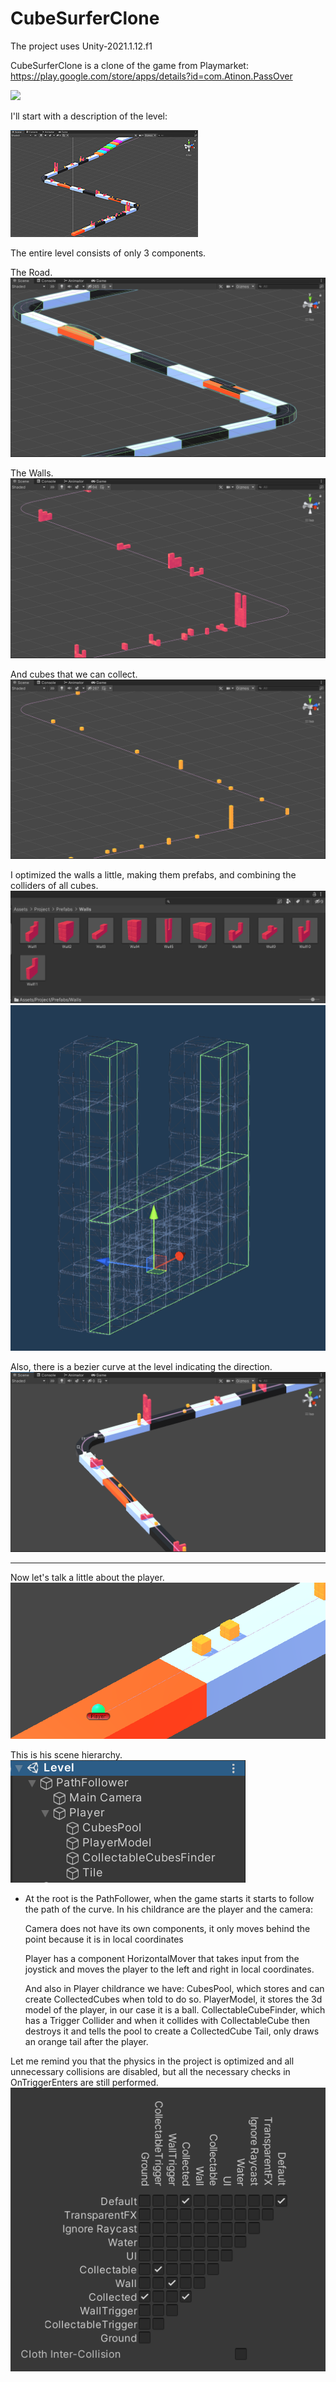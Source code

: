 # CubeSurferClone

The project uses Unity-2021.1.12.f1

CubeSurferClone is a clone of the game from Playmarket:
 https://play.google.com/store/apps/details?id=com.Atinon.PassOver

![](Images/Gif.gif)

I'll start with a description of the level:

![](Images/1.png)

The entire level consists of only 3 components.

The Road.
![](Images/2.png)

The Walls.
![](Images/3.png)

And cubes that we can collect.
![](Images/4.png)

I optimized the walls a little, making them prefabs, and combining the colliders of all cubes.
![](Images/5.png)
![](Images/6.png)

Also, there is a bezier curve at the level indicating the direction.
![](Images/7.png)

--------------------------------------------------------------------------------------------------------------------------------------

Now let's talk a little about the player.
![](Images/8.png)

Тhis is his scene hierarchy.
![](Images/9.png)

* At the root is the PathFollower, when the game starts it starts to follow the path of the curve.
	In his childrance are the player and the camera:

	Camera does not have its own components, it only moves behind the point because it is in local coordinates

	Player has a component HorizontalMover that takes input from the joystick and moves the player to the left 
	and right in local coordinates.

	And also in Player childrance we have:
	CubesPool, which stores and can create CollectedCubes when told to do so.
	PlayerModel, it stores the 3d model of the player, in our case it is a ball.
	CollectableCubeFinder, which has a Trigger Collider and when it collides with CollectableCube then destroys it and tells the pool to create a CollectedCube
	Tail, only draws an orange tail after the player.


Let me remind you that the physics in the project is optimized and all unnecessary collisions are disabled, but all the necessary checks in OnTriggerEnters are still performed.
![](Images/10.png)
